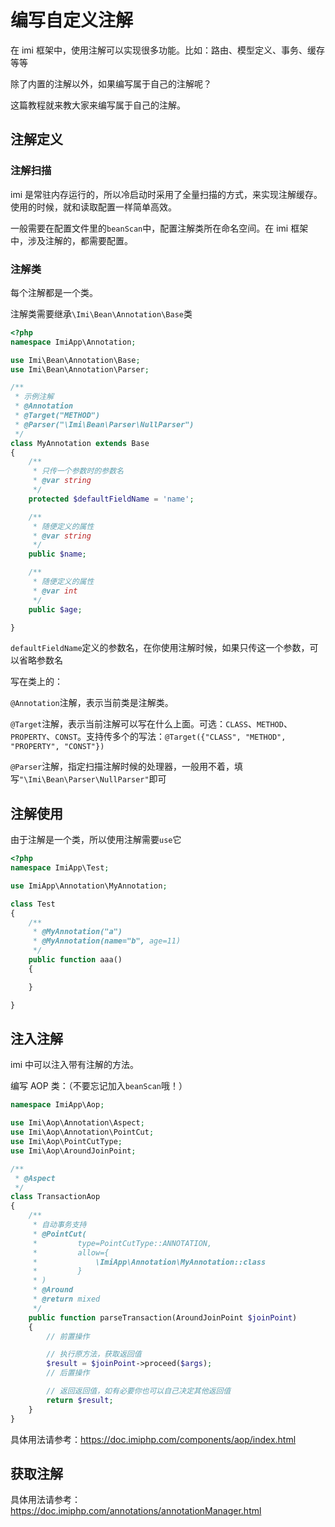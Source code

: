 # 编写自定义注解

在 imi 框架中，使用注解可以实现很多功能。比如：路由、模型定义、事务、缓存等等

除了内置的注解以外，如果编写属于自己的注解呢？

这篇教程就来教大家来编写属于自己的注解。

## 注解定义

### 注解扫描

imi 是常驻内存运行的，所以冷启动时采用了全量扫描的方式，来实现注解缓存。使用的时候，就和读取配置一样简单高效。

一般需要在配置文件里的`beanScan`中，配置注解类所在命名空间。在 imi 框架中，涉及注解的，都需要配置。

### 注解类

每个注解都是一个类。

注解类需要继承`\Imi\Bean\Annotation\Base`类

```php
<?php
namespace ImiApp\Annotation;

use Imi\Bean\Annotation\Base;
use Imi\Bean\Annotation\Parser;

/**
 * 示例注解
 * @Annotation
 * @Target("METHOD")
 * @Parser("\Imi\Bean\Parser\NullParser")
 */
class MyAnnotation extends Base
{
    /**
     * 只传一个参数时的参数名
     * @var string
     */
    protected $defaultFieldName = 'name';

    /**
     * 随便定义的属性
     * @var string
     */
    public $name;

    /**
     * 随便定义的属性
     * @var int
     */
    public $age;

}
```

`defaultFieldName`定义的参数名，在你使用注解时候，如果只传这一个参数，可以省略参数名

写在类上的：

`@Annotation`注解，表示当前类是注解类。

`@Target`注解，表示当前注解可以写在什么上面。可选：`CLASS`、`METHOD`、`PROPERTY`、`CONST`。支持传多个的写法：`@Target({"CLASS", "METHOD", "PROPERTY", "CONST"})`

`@Parser`注解，指定扫描注解时候的处理器，一般用不着，填写`"\Imi\Bean\Parser\NullParser"`即可

## 注解使用

由于注解是一个类，所以使用注解需要`use`它

```php
<?php
namespace ImiApp\Test;

use ImiApp\Annotation\MyAnnotation;

class Test
{
    /**
     * @MyAnnotation("a")
     * @MyAnnotation(name="b", age=11)
     */
    public function aaa()
    {

    }

}
```

## 注入注解

imi 中可以注入带有注解的方法。

编写 AOP 类：（不要忘记加入`beanScan`哦！）

```php
namespace ImiApp\Aop;

use Imi\Aop\Annotation\Aspect;
use Imi\Aop\Annotation\PointCut;
use Imi\Aop\PointCutType;
use Imi\Aop\AroundJoinPoint;

/**
 * @Aspect
 */
class TransactionAop
{
    /**
     * 自动事务支持
     * @PointCut(
     *         type=PointCutType::ANNOTATION,
     *         allow={
     *             \ImiApp\Annotation\MyAnnotation::class
     *         }
     * )
     * @Around
     * @return mixed
     */
    public function parseTransaction(AroundJoinPoint $joinPoint)
    {
        // 前置操作

        // 执行原方法，获取返回值
        $result = $joinPoint->proceed($args);
        // 后置操作

        // 返回返回值，如有必要你也可以自己决定其他返回值
        return $result;
	}
}
```

具体用法请参考：<https://doc.imiphp.com/components/aop/index.html>

## 获取注解

具体用法请参考：<https://doc.imiphp.com/annotations/annotationManager.html>
